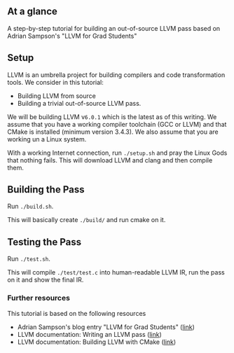 
## At a glance ##

A step-by-step tutorial for building an out-of-source LLVM pass based on Adrian Sampson's "LLVM for Grad Students"

## Setup ##

LLVM is an umbrella project for building compilers
and code transformation tools. We consider in this tutorial:
- Building LLVM from source
- Building a trivial out-of-source LLVM pass.

We will be building LLVM v`6.0.1` which is the latest as of this writing.
We assume that you have a working compiler toolchain (GCC or LLVM) and that CMake is installed (minimum version 3.4.3).
We also assume that you are working un a Linux system.

With a working Internet connection, run `./setup.sh` and pray the Linux Gods
that nothing fails.
This will download LLVM and clang and then compile them.

## Building the Pass ##

Run `./build.sh`.

This will basically create `./build/` and run cmake on it.

## Testing the Pass ##

Run `./test.sh`.

This will compile `./test/test.c` into human-readable LLVM IR, run the pass on
it and show the final IR.

### Further resources

This tutorial is based on the following resources

- Adrian Sampson's blog entry "LLVM for Grad Students" ([link](http://adriansampson.net/blog/llvm.html))
- LLVM documentation: Writing an LLVM pass ([link](http://llvm.org/docs/WritingAnLLVMPass.html))
- LLVM documentation: Building LLVM with CMake ([link](http://llvm.org/docs/CMake.html#cmake-out-of-source-pass))

